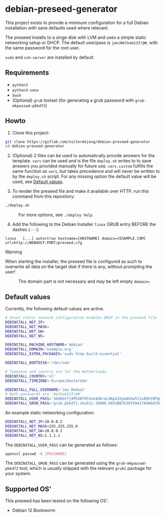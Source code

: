 # debian-preseed-generator

This project exists to provide a miminum configuration for a full Debian installation with sane defaults used where relevant.

The preseed installs to a singe disk with LVM and uses a simple static networking setup or DHCP. The default user/pass is `jan/Welkom123!@#`, with the same password for the root user.

`sudo` and `ssh-server` are installed by default.
## Requirements

- `python3`
- `python3-venv`
- `bash`
- (Optional) `grub` toolset (for generating a grub password with `grub-mkpasswd-pbkdf2`)

## Howto

1. Clone this project:
```bash
git clone https://gitlab.com/victordejong/debian-preseed-generator
cd debian-preseed-generator
```
2. (Optional) 2 files can be used to automatically provide answers for the template. `vars` can be used and is the file `deploy.sh` writes to to save answers you provided manually for future use. `vars.custom` fulfills the same function as `vars`, but takes precedence and will never be written to by the `deploy.sh` script. For any missing option the default value will be used, see [Default values](#default-values).

3. To render the preseed file and make it available over HTTP, run this command from this repository:

```bash
./deploy.sh
```
&nbsp;&nbsp;&nbsp;&nbsp;&nbsp;&nbsp;&nbsp;&nbsp;&nbsp;&nbsp;
For more options, see `./deploy help` 

4. Add the following to the Debian Installer `linux` GRUB entry BEFORE the dashes (`---`):
```text
linux   [...] auto=true hostname=[HOSTNAME] domain=[EXAMPLE.COM] url=http://WEBHOST:PORT/preseed.cfg
```

> [!WARNING]
> When starting the installer, the preseed file is configured as such to overwrite all data on the target disk if there is any, without prompting the user!

&nbsp;&nbsp;&nbsp;&nbsp;&nbsp;&nbsp;&nbsp;&nbsp;&nbsp;&nbsp;
The domain part is not necessary and may be left empty `domain=`.

## Default values

Currently, the following default values are active.
```bash
# Unset static network configuration enables DHCP in the preseed file
DEBINSTALL_NET_IP=
DEBINSTALL_NET_MASK=
DEBINSTALL_NET_GW=
DEBINSTALL_NET_NS=

DEBINSTALL_MACHINE_HOSTNAME='debian'
DEBINSTALL_DOMAIN='example.org'
DEBINSTALL_EXTRA_PACKAGES='sudo htop build-essential'

DEBINSTALL_BOOTDISK='/dev/sda'

# Timezone and country are for the Netherlands
DEBINSTALL_COUNTRY='nl'
DEBINSTALL_TIMEZONE='Europe/Amsterdam'

DEBINSTALL_FULL_USERNAME='Jan Modaal'
# Both passwords are 'Welkom123!@#'
DEBINSTALL_USER_PASS='$6$KGtfj9Pk5Bf0lXxe$UbreL0Kpk3XymAhXwhlIx0DhS9PqbQWtjcrAq8sTBUi/kf4nyl.WgRzEyaSd7HtSvdqHmXS5JZk0G.zvS1YeF0'
DEBINSTALL_GRUB_PASS='grub.pbkdf2.sha512.10000.D653BB7638769417A9A6A35F5E6ACFEB1DDD6C28321581AB800A02278255AF36CEDDA55919D197992590127DEA20957A9A593E8615CDA1729EC30FB76FB85962.906A00F5C102E490C2D61570390F272E7B450466CE6C71D923C4792FD2CAE25D862E6A7915DD3F90669087CFFF2FC2E72BFF95257E7C741893D4D241F0002DB7'
```

An example static networking configuration:
```bash
DEBINSTALL_NET_IP=10.0.0.2
DEBINSTALL_NET_MASK=255.255.255.0
DEBINSTALL_NET_GW=10.0.0.1
DEBINSTALL_NET_NS=1.1.1.1
```

The `DEBINSTALL_USER_PASS` can be generated as follows:
```bash
openssl passwd -6 [PASSWORD]
```

The `DEBINSTALL_GRUB_PASS` can be generated using the `grub-mkpasswd-pbkdf2` tool, which is usually shipped with the relevant `grub2` package for your system.

## Supported OS'

This preseed has been tested on the following OS':

 - Debian 12 Bookworm